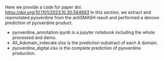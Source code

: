 Here we provide a code for paper doi: https://doi.org/10.1101/2023.10.30.564663
In this section, we extract and reannotated pyoverdine from the antiSMASH result and performed a denovo prediction of pyoverdine pruduct.

- pyoverdine_annotation.ipynb is a jupyter notebook including the whole processed and demo.
- All_Adomain_indecate.xlsx is the prediction substract of each A domain.
- pyoverdine_digital.xlsx is the complete prediction of pyoverdine production.

